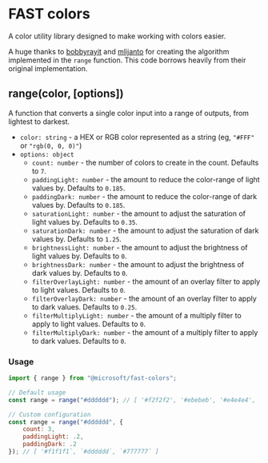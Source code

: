 # FAST colors
A color utility library designed to make working with colors easier.

A huge thanks to [bobbyrayit](https://github.com/bobbyrayit) and [mlijanto](https://github.com/mlijanto) for creating the algorithm implemented in the `range` function.
This code borrows heavily from their original implementation.

## range(color, [options])
A function that converts a single color input into a range of outputs, from lightest to darkest. 
- `color: string` - a HEX or RGB color represented as a string (eg, `"#FFF"` or `"rgb(0, 0, 0)"`)
- `options: object`
    - `count: number` - the number of colors to create in the count. Defaults to `7`.
    - `paddingLight: number` - the amount to reduce the color-range of light values by. Defaults to `0.185`.
    - `paddingDark: number` - the amount to reduce the color-range of dark values by. Defaults to `0.185`.
    - `saturationLight: number` - the amount to adjust the saturation of light values by. Defaults to `0.35`.
    - `saturationDark: number` - the amount to adjust the saturation of dark values by. Defaults to `1.25`.
    - `brightnessLight: number` - the amount to adjust the brightness of light values by. Defaults to `0`.
    - `brightnessDark: number` - the amount to adjust the brightness of dark values by. Defaults to `0`.
    - `filterOverlayLight: number` - the amount of an overlay filter to apply to light values. Defaults to `0`.
    - `filterOverlayDark: number` - the amount of an overlay filter to apply to dark values. Defaults to `0.25`.
    - `filterMultiplyLight: number` - the amount of a multiply filter to apply to light values. Defaults to `0`.
    - `filterMultiplyDark: number` - the amount of a multiply filter to apply to dark values. Defaults to `0`.

### Usage
```js
import { range } from "@microsoft/fast-colors";

// Default usage
const range = range("#dddddd"); // [ '#f2f2f2', '#ebebeb', '#e4e4e4', '#dddddd', '#b6b6b6', '#8f8f8f', '#696969' ]

// Custom configuration
const range = range("#dddddd", {
    count: 3,
    paddingLight: .2,
    paddingDark: .2
}); // [ '#f1f1f1`, `#dddddd`, `#777777` ]
```
